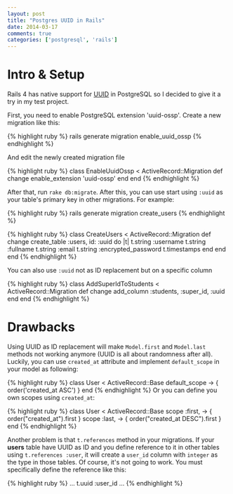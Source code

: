 ```yaml
---
layout: post
title: "Postgres UUID in Rails"
date: 2014-03-17
comments: true
categories: ['postgresql', 'rails']
---
```


# Intro & Setup
Rails 4 has native support for [UUID](http://en.wikipedia.org/wiki/Universally_unique_identifier) in PostgreSQL so I decided to give it a try in my test project.

First, you need to enable PostgreSQL extension 'uuid-ossp'. Create a new migration like this:

{% highlight ruby %}
rails generate migration enable_uuid_ossp
{% endhighlight %}

And edit the newly created migration file

{% highlight ruby %}
class EnableUuidOssp < ActiveRecord::Migration
  def change
    enable_extension 'uuid-ossp'
  end
end
{% endhighlight %}

After that, run ```rake db:migrate```. After this, you can use start using ```:uuid``` as your table's primary key in other migrations. For example:

{% highlight ruby %}
rails generate migration create_users
{% endhighlight %}

{% highlight ruby %}
class CreateUsers < ActiveRecord::Migration
  def change
   create_table :users, id: :uuid  do |t|
      t.string :username
      t.string :fullname
      t.string :email
      t.string :encrypted_password
      t.timestamps
    end
  end
end
{% endhighlight %}

You can also use ```:uuid``` not as ID replacement but on a specific column

{% highlight ruby %}
class AddSuperIdToStudents < ActiveRecord::Migration
  def change
    add_column :students, :super_id, :uuid
  end
end
{% endhighlight %}

# Drawbacks
Using UUID as ID replacement will make ```Model.first``` and ```Model.last``` methods not working anymore (UUID is all about randomness after all). Luckily, you can use ```created_at``` attribute and implement ```default_scope``` in your model as following:

{% highlight ruby %}
class User < ActiveRecord::Base
  default_scope -> { order('created_at ASC') }
end
{% endhighlight %}
Or you can define you own scopes using ```created_at```:

{% highlight ruby %}
class User < ActiveRecord::Base
  scope :first, -> { order("created_at").first }
  scope :last, -> { order("created_at DESC").first }
end
{% endhighlight %}

Another problem is that ```t.references``` method in your migrations. If your __users__ table have UUID as ID and you define reference to it in other tables using ```t.references :user```, it will create a ```user_id``` column with ```integer``` as the type in those tables. Of course, it's not going to work. You must specifically define the reference like this:

{% highlight ruby %}
...
t.uuid :user_id
...
{% endhighlight %}
